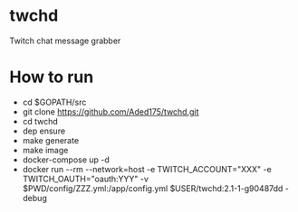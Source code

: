 # twchd
Twitch chat message grabber
# How to run
- cd $GOPATH/src
- git clone https://github.com/Aded175/twchd.git
- cd twchd
- dep ensure
- make generate
- make image
- docker-compose up -d
- docker run --rm --network=host -e TWITCH_ACCOUNT="XXX" -e TWITCH_OAUTH="oauth:YYY" -v $PWD/config/ZZZ.yml:/app/config.yml $USER/twchd:2.1-1-g90487dd -debug
